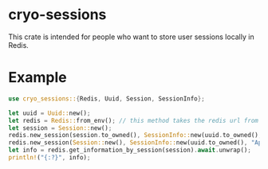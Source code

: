 # cryo-sessions
This crate is intended for people who want to store user sessions locally in Redis.

# Example
```rust
use cryo_sessions::{Redis, Uuid, Session, SessionInfo};

let uuid = Uuid::new();
let redis = Redis::from_env(); // this method takes the redis url from the REDIS_URL environment variable
let session = Session::new();
redis.new_session(session.to_owned(), SessionInfo::new(uuid.to_owned(), "Mozilla(5.0)".into()), Duration::from_secs(2400)).await.is_ok();
redis.new_session(Session::new(), SessionInfo::new(uuid.to_owned(), "Apple Safari".into()), Duration::from_secs(3400)).await.is_ok();
let info = redis.get_information_by_session(session).await.unwrap();
println!("{:?}", info);
```